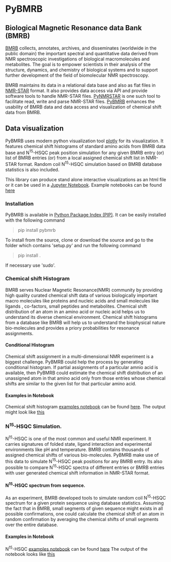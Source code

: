 # PyBMRB

## Biological Magnetic Resonance data Bank (BMRB)
[BMRB](http://www.bmrb.wisc.edu/) collects, annotates, archives, and disseminates (worldwide in the public domain)
 the important spectral and quantitative data derived from NMR spectroscopic 
 investigations of biological macromolecules and metabolites. The goal is to empower 
 scientists in their analysis of the structure, dynamics, and chemistry of biological 
 systems and to support further development of the field of 
 biomolecular NMR spectroscopy. 
 
 BMRB maintains its data in a relational data base and also as flat files in [NMR-STAR](https://doi.org/10.1007/s10858-018-0220-3)
  format. It also provides data access via API and provide software tools to handle NMR-STAR files. 
 [PyNMRSTAR](https://github.com/uwbmrb/PyNMRSTAR) is one such tool to facilitate read, write and parse
 NMR-STAR files. [PyBMRB](https://github.com/uwbmrb/PyBMRB) enhances the usability of BMRB data 
 and data access and visualization of chemical shift data from BMRB. 
 
 ## Data visualization
 
PyBMRB uses modern python visualization tool [plotly](https://plot.ly/python/) for 
its visualization. It features chemical shift histograms of 
standard amino acids from BMRB data base and N<sup>15</sup>-HSQC peak position simulation
for any given BMRB entry (or) list of BMRB entries (or) from a local assigned chemical 
shift list in NMR-STAR format. Random coil N<sup>15</sup>-HSQC simulation based on BMRB 
database statistics is also included.  

This library can produce stand alone interactive visualizations as an html file or it can 
be used in a [Jupyter Notebook](https://jupyter.org/). Example notebooks can be found 
[here](https://github.com/uwbmrb/PyBMRB/tree/master/pybmrb/examples)

### Installation
PyBMRB is available in [Python Package Index (PIP)](https://pypi.org/project/pybmrb/). It can be easily 
installed with the following command
>pip install pybmrb

To install from the source, clone or download the source and go to the folder which contains 'setup.py' 
and run the following command
>pip install .

If necessary use 'sudo'. 
### Chemical shift Histogram
BMRB serves Nuclear Magnetic Resonance(NMR) community by providing 
high quality curated chemical shift data of various biologically important 
macro molecules like proteins and nucleic acids and small molecules like ligands , co-factors,
small peptides and metabolites. Chemical shift distribution of an atom in an amino acid or 
nucleic acid helps us to understand its diverse chemical environment.
Chemical shift histograms from a database like BMRB will help
us to understand the biophysical nature bio-molecules and provides a priory 
probabilities for resonance assignments.

#### Conditional Histogram
Chemical shift assignment in a multi-dimensional NMR experiment is 
a biggest challenge. PyBMRB could help the process by generating 
conditional histogram. If partial assignments of a particular 
amnio acid is available, then PyBMRB could estimate the chemical shift
distribution of an unassigned atom in that amino acid only from those entries
 whose chemical shifts are similar to the given list for that 
 particular amino acid. 


#### Examples in Notebook
Chemical shift histogram [examples notebook](https://github.com/uwbmrb/PyBMRB/tree/master/pybmrb/examples/histogram.ipynb) 
can be found [here](https://github.com/uwbmrb/PyBMRB/tree/master/pybmrb/examples/histogram.ipynb). 
The output might look like [this](https://htmlpreview.github.io/?https://github.com/uwbmrb/PyBMRB/blob/master/pybmrb/examples/histogram.html)  

### N<sup>15</sup>-HSQC Simulation.

N<sup>15</sup>-HSQC is one of the most common and useful NMR experiment.
It carries signatures of folded state, ligand interaction and experimental environments 
like pH and temperature. BMRB contains thousands of assigned chemical shifts
of various bio-molecules. PyBMRB make use of this data to simulate N<sup>15</sup>-HSQC 
peak positions for any BMRB entry. Its also possible to compare N<sup>15</sup>-HSQC 
spectra of different entries or BMRB entries with user generated
 chemical shift information in NMR-STAR format. 
 
 #### N<sup>15</sup>-HSQC spectrum from sequence. 
 As an experiment, BMRB developed tools to simulate random coil
 N<sup>15</sup>-HSQC spectrum for a given protein sequence using 
 database statistics. Assuming the fact that in BMRB, small segments 
 of given sequence might exists in all possible confirmations, 
 one could calculate the chemical shift of an atom in random 
 confirmation by averaging the chemical shifts of small segments
 over the entire database. 
 
 #### Examples in Notebook
 N<sup>15</sup>-HSQC [examples notebook](https://github.com/uwbmrb/PyBMRB/tree/master/pybmrb/examples/n15hsqc.ipynb) 
 can be found [here](https://github.com/uwbmrb/PyBMRB/tree/master/pybmrb/examples/n15hsqc.ipynb)
 The output of the notebook looks like [this](https://htmlpreview.github.io/?https://github.com/uwbmrb/PyBMRB/blob/master/pybmrb/examples/n15hsqc.html)
 